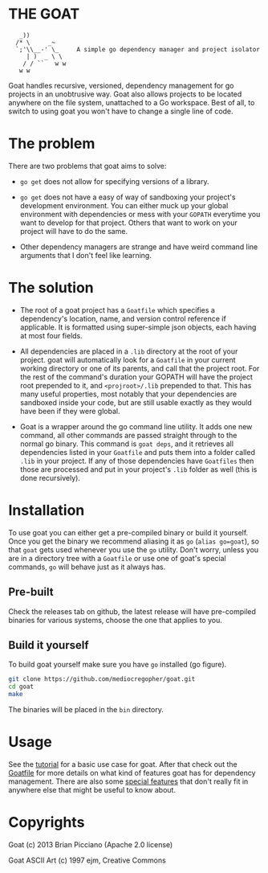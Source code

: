 # THE GOAT

       _))
      /* \     _~
      `;'\\__-' \_     A simple go dependency manager and project isolator
         | )  _ \ \
        / / ``   w w
       w w

Goat handles recursive, versioned, dependency management for go projects in an
unobtrusive way. Goat also allows projects to be located anywhere on the file
system, unattached to a Go workspace. Best of all, to switch to using goat you
won't have to change a single line of code.

# The problem

There are two problems that goat aims to solve:

* `go get` does not allow for specifying versions of a library.

* `go get` does not have a easy of way of sandboxing your project's development
  environment. You can either muck up your global environment with dependencies
  or mess with your `GOPATH` everytime you want to develop for that project.
  Others that want to work on your project will have to do the same.

* Other dependency managers are strange and have weird command line arguments
  that I don't feel like learning.

# The solution

* The root of a goat project has a `Goatfile` which specifies a dependency's
  location, name, and version control reference if applicable. It is formatted
  using super-simple json objects, each having at most four fields.

* All dependencies are placed in a `.lib` directory at the root of your project.
  goat will automatically look for a `Goatfile` in your current working
  directory or one of its parents, and call that the project root. For the rest
  of the command's duration your GOPATH will have the project root prepended to
  it, and `<projroot>/.lib` prepended to that. This has many useful properties,
  most notably that your dependencies are sandboxed inside your code, but are
  still usable exactly as they would have been if they were global.

* Goat is a wrapper around the go command line utility. It adds one new command,
  all other commands are passed straight through to the normal go binary. This
  command is `goat deps`, and it retrieves all dependencies listed in your
  `Goatfile` and puts them into a folder called `.lib` in your project. If any of
  those dependencies have `Goatfiles` then those are processed and put in your
  project's `.lib` folder as well (this is done recursively).

# Installation

To use goat you can either get a pre-compiled binary or build it yourself. Once
you get the binary we recommend aliasing it as `go` (`alias go=goat`),
so that `goat` gets used whenever you use the `go` utility. Don't worry, unless
you are in a directory tree with a `Goatfile` or use one of goat's special commands,
`go` will behave just as it always has.

## Pre-built

Check the releases tab on github, the latest release will have pre-compiled
binaries for various systems, choose the one that applies to you.

## Build it yourself

To build goat yourself make sure you have `go` installed (go figure).

```bash
git clone https://github.com/mediocregopher/goat.git
cd goat
make
```

The binaries will be placed in the `bin` directory.

# Usage

See the [tutorial](/docs/tut.md) for a basic use case for goat. After that
check out the [Goatfile](/docs/goatfile.md) for more details on what kind of
features goat has for dependency management. There are also some
[special features](/docs/special.md) that don't really fit in anywhere else that
might be useful to know about.

# Copyrights

Goat (c) 2013 Brian Picciano (Apache 2.0 license)

Goat ASCII Art (c) 1997 ejm, Creative Commons

